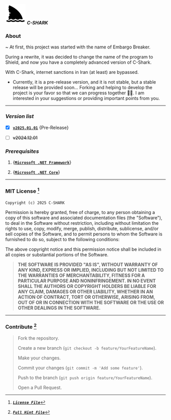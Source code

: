 <img src="https://github.com/xqb-dpx/C-SHARK/blob/main/img/shark.png" style="width: 64px; height: 64px; background-color: #F0E68C;"/> ***C-SHARK***

### **About**

~ At first, this project was started with the name of Embargo Breaker.

During a rewrite, it was decided to change the name of the program to Shield, and now you have a completely advanced
version of C-Shark.

With C-Shark, internet sanctions in Iran (at least) are bypassed.

+ Currently, it is a pre-release version, and it is not stable, but a stable release will be provided soon...
Forking and helping to develop the project is your favor so that we can progress together 🙏🏻.
  I am interested in your suggestions or providing important points from you.

---

### *Version list*

- [x] [**`v2025.01.01`**](https://github.com/xqb-dpx/C-SHARK/releases/tag/v2025.01.01) {Pre-Release}

- [ ] ~~v2024.12.01~~

### *Prerequisites*

1. {[**`Microsoft .NET Framework`**](https://dotnet.microsoft.com/en-us/download/dotnet-framework)}

2. {[**`Microsoft .NET Core`**](https://dotnet.microsoft.com/en-us/download)}

---

### MIT License [^1]

[^1]: [***`License File`***](https://github.com/xqb-dpx/C-SHARK/blob/main/LICENSE.md)

`Copyright (c) 2025 C-SHARK`

Permission is hereby granted, free of charge, to any person obtaining a copy
of this software and associated documentation files (the "Software"), to deal
in the Software without restriction, including without limitation the rights
to use, copy, modify, merge, publish, distribute, sublicense, and/or sell
copies of the Software, and to permit persons to whom the Software is
furnished to do so, subject to the following conditions:

The above copyright notice and this permission notice shall be included in all
copies or substantial portions of the Software.

> **THE SOFTWARE IS PROVIDED "AS IS", WITHOUT WARRANTY OF ANY KIND, EXPRESS OR
IMPLIED, INCLUDING BUT NOT LIMITED TO THE WARRANTIES OF MERCHANTABILITY,
FITNESS FOR A PARTICULAR PURPOSE AND NONINFRINGEMENT. IN NO EVENT SHALL THE
AUTHORS OR COPYRIGHT HOLDERS BE LIABLE FOR ANY CLAIM, DAMAGES OR OTHER
LIABILITY, WHETHER IN AN ACTION OF CONTRACT, TORT OR OTHERWISE, ARISING FROM,
OUT OF OR IN CONNECTION WITH THE SOFTWARE OR THE USE OR OTHER DEALINGS IN THE
SOFTWARE.**

---

### Contribute [^2]

[^2]: [***`Full Hint File`***](https://github.com/xqb-dpx/C-SHARK/blob/main/CONTRIBUTING.md)

> Fork the repository.
>
> Create a new branch (`git checkout -b feature/YourFeatureName`).
> 
> Make your changes.
> 
> Commit your changes (`git commit -m 'Add some feature'`).
> 
> Push to the branch (`git push origin feature/YourFeatureName`).
> 
> Open a Pull Request.
